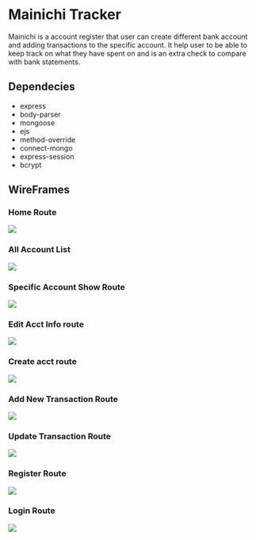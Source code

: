 
# Mainichi Tracker

Mainichi is a account register that user can create different bank account and adding transactions to the specific account. It help user to be able to keep track on what they have spent on and is an extra check to compare with bank statements.


## Dependecies

- express
- body-parser
- mongoose
- ejs
- method-override
- connect-mongo
- express-session
- bcrypt


## WireFrames

### Home Route
![](WireFrame/homeRoute.png)
### All Account List
![](WireFrame/indexRoute.png)
### Specific Account Show Route
![](WireFrame/showRoute.png)
### Edit Acct Info route
![](WireFrame/editRoute.png)
### Create acct route
![](WireFrame/createRoute.png)
### Add New Transaction Route
![](WireFrame/newTransaction.png)
### Update Transaction Route
![](WireFrame/editTransaction.png)
### Register Route
![](WireFrame/register.png)
### Login Route
![](WireFrame/login.png)

